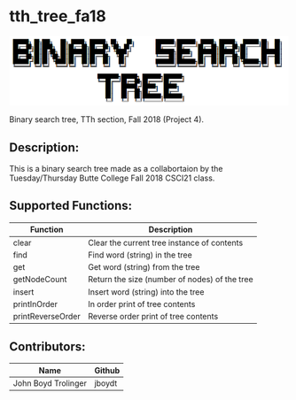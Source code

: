 # tth_tree_fa18
![](/images/bst.PNG)

Binary search tree, TTh section, Fall 2018 (Project 4).

## Description:
This is a binary search tree made as a collabortaion by the Tuesday/Thursday Butte College Fall 2018 CSCI21 class.

## Supported Functions:
Function          | Description
----------------- | -----------
clear             | Clear the current tree instance of contents
find              | Find word (string) in the tree
get               | Get word (string) from the tree
getNodeCount      | Return the size (number of nodes) of the tree
insert            | Insert word (string) into the tree
printInOrder      | In order print of tree contents
printReverseOrder | Reverse order print of tree contents


## Contributors:
Name                | Github
------------------- | -------------
John Boyd Trolinger | jboydt

